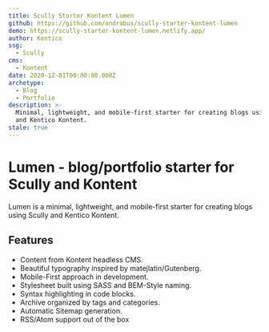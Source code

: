 ```yaml
---
title: Scully Starter Kontent Lumen
github: https://github.com/ondrabus/scully-starter-kontent-lumen
demo: https://scully-starter-kontent-lumen.netlify.app/
author: Kentico
ssg:
  - Scully
cms:
  - Kontent
date: 2020-12-01T00:00:00.000Z
archetype:
  - Blog
  - Portfolio
description: >-
  Minimal, lightweight, and mobile-first starter for creating blogs using Scully
  and Kentico Kontent.
stale: true
---
```


# Lumen - blog/portfolio starter for Scully and Kontent

Lumen is a minimal, lightweight, and mobile-first starter for creating blogs using Scully and Kentico Kontent.

## Features

* Content from Kontent headless CMS.
* Beautiful typography inspired by matejlatin/Gutenberg.
* Mobile-First approach in development.
* Stylesheet built using SASS and BEM-Style naming.
* Syntax highlighting in code blocks.
* Archive organized by tags and categories.
* Automatic Sitemap generation.
* RSS/Atom support out of the box
